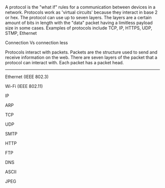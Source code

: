 A protocol is the "what if" rules for a communication between devices in a network. Protocols work as 'virtual circuits' because they interact in base 2 or hex. The protocol can use up to seven layers. The layers are a certain amount of bits in length with the "data" packet having a limitless payload size in some cases.
Examples of protocols include TCP, IP, HTTPS, UDP, STMP, Ethernet

Connection Vs connection less


Protocols interact with packets. 
Packets are the structure used to send and receive information on the web. There are seven layers of the packet that a protocol can interact with.
Each packet has a packet head. 

---
Ethernet (IEEE 802.3)

Wi-Fi (IEEE 802.11)

IP

ARP

TCP

UDP

SMTP

HTTP

FTP

DNS

ASCII

JPEG

